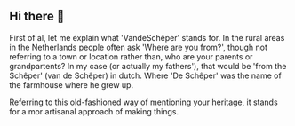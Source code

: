 ## Hi there 👋

First of al, let me explain what 'VandeSchêper' stands for. In the rural areas in the Netherlands people often ask 'Where are you from?', though not referring to a town or location rather than, who are your parents or grandpartents? In my case (or actually my fathers'), that would be 'from the Schêper' (van de Schêper) in dutch. Where 'De Schêper' was the name of the farmhouse where he grew up.

Referring to this old-fashioned way of mentioning your heritage, it stands for a mor artisanal approach of making things. 

<!--
**VandeScheper/VandeScheper** is a ✨ _special_ ✨ repository because its `README.md` (this file) appears on your GitHub profile.

Here are some ideas to get you started:

- 🔭 I’m currently working on ...
- 🌱 I’m currently learning ...
- 👯 I’m looking to collaborate on ...
- 🤔 I’m looking for help with ...
- 💬 Ask me about ...
- 📫 How to reach me: ...
- 😄 Pronouns: ...
- ⚡ Fun fact: ...
-->
